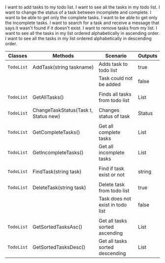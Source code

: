 I want to add tasks to my todo list.
I want to see all the tasks in my todo list.
I want to change the status of a task between incomplete and complete.
I want to be able to get only the complete tasks.
I want to be able to get only the incomplete tasks.
I want to search for a task and receive a message that says it wasn't found if it doesn't exist.
I want to remove tasks from my list.
I want to see all the tasks in my list ordered alphabetically in ascending order.
I want to see all the tasks in my list ordered alphabetically in descending order.



| Classes       | Methods			     					 |  Scenario								 | Outputs			|
| ------------- | -------------	     						 |  ------------							 | -----------		|
| `TodoList`    | AddTask(string taskname)					 |  Adds task to todo list					 | true				|
|				| 											 |  Task could not be added					 | false			|
|				|										     |											 |      			|
| `TodoList`    | GetAllTasks()	     					     |  Finds all tasks from todo list			 | List<Task>		|
|               |				    						 |											 |					|
| `TodoList`    | ChangeTaskStatus(Task t, Status new)	     |  Changes status of task					 | Status		    |
|               |				    						 |											 |					|
| `TodoList`    | GetCompleteTasks()						 |  Get all complete tasks					 | List<Task>		|
| `TodoList`    | GetIncompleteTasks()						 |  Get all incomplete tasks				 | List<Task>		|
|               |				    						 |											 |					|
| `TodoList`    | FindTask(string task)						 |  Find if task exist or not				 | string			|
|               |				    						 |											 |					|
| `TodoList`    | DeleteTask(string task)					 |  Delete task from todo list				 | true				|
|               |				    						 |	 Task does not exist in todo list		 | false			|
|               |				    						 |											 |					|
| `TodoList`    | GetSortedTasksAsc()						 |  Get all tasks sorted ascending			 | List<Task>		|
| `TodoList`    | GetSortedTasksDesc()						 |  Get all tasks sorted descending			 | List<Task>		|